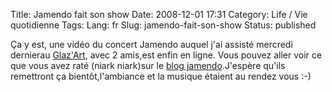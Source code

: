 Title: Jamendo fait son show
Date: 2008-12-01 17:31
Category: Life / Vie quotidienne
Tags:
Lang: fr
Slug: jamendo-fait-son-show
Status: published

Ça y est, une vidéo du concert Jamendo auquel j'ai assisté mercredi dernierau [Glaz'Art](http://www.glazart.com/), avec 2 amis,est enfin en ligne. Vous pouvez aller voir ce que vous avez raté (niark niark)sur le [blog jamendo](http://blog.jamendo.com/2008/11/28/la-folle-nuit-parisienne-de-jamendo/).J'espère qu'ils remettront ça bientôt,l'ambiance et la musique étaient au rendez vous :-)
